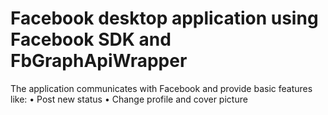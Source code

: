 # Facebook desktop application using Facebook SDK and FbGraphApiWrapper

The application communicates with Facebook and provide basic features like:
•	Post new status
•	Change profile and cover picture



